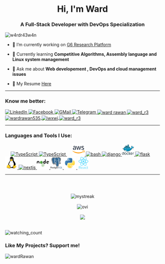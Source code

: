 <h1 align="center" color="#000000">Hi, I'm Ward</h1>
<h3 align="center">A Full-Stack Developer with DevOps Specialization</h3>

<p align="left"> <img src="https://komarev.com/ghpvc/?username=w4rdr43w4n&label=Profile%20views&color=ff8234&style=flat" alt="w4rdr43w4n" /> </p>

- 🔭 I’m currently working on [G6 Research Platform](https://github.com/w4rdr43w4n/G6Latest)

- 🌱 Currently learning **Competitive Algorithms, Assembly language and Linux system management**

- 💬 Ask me about **Web developement , DevOps and cloud management issues**

- 📄 My Resume [Here](https://drive.google.com/file/d/1HjNSyAanv3l5reKfXd1IBjPQgQ9V3kAl/view?usp=drive_link)

<hr/>
<h3 align="left">Know me better:</h3>
<p align="left">
  <a href="https://www.linkedin.com/in/ward-raawan-857260314" target="_blank">
    <img src="https://img.shields.io/badge/LinkedIn-%230077B5.svg?&style=flat-square&logo=linkedin&logoColor=white" alt="LinkedIn">
  </a>
  <a href="https://www.facebook.com/profile.php?id=100079735433794&mibextid=ZbWKwL" target="_blank">
    <img src="https://img.shields.io/badge/Facebook-%231877F2.svg?&style=flat-square&logo=facebook&logoColor=white" alt="Facebook">
  </a>
  <a href="https://www.facebook.com/profile.php?id=100079735433794&mibextid=ZbWKwL" target="_blank">
    <img src="https://img.shields.io/badge/Gmail-D14836?style=flat-square&logo=gmail&logoColor=white" alt="GMail">
  </a>
  <a href="https://www.facebook.com/profile.php?id=100079735433794&mibextid=ZbWKwL" target="_blank">
    <img src="https://img.shields.io/badge/Telegram-2CA5E0?style=flat-square&logo=telegram&logoColor=whitee" alt="Telegram">
  </a>
  	
  <a href="https://dribbble.com/ward rawan" target="blank">
    <img align="center" src="https://raw.githubusercontent.com/rahuldkjain/github-profile-readme-generator/master/src/images/icons/Social/dribbble.svg" alt="ward rawan" height="30" width="40" />
  </a>
  <a href="https://www.codechef.com/users/ward_r3" target="blank">
    <img align="center" src="https://cdn.jsdelivr.net/npm/simple-icons@3.1.0/icons/codechef.svg" alt="ward_r3" height="30" width="40" />
  </a>
  <a href="https://www.hackerrank.com/wardrawan535" target="blank">
    <img align="center" src="https://raw.githubusercontent.com/rahuldkjain/github-profile-readme-generator/master/src/images/icons/Social/hackerrank.svg" alt="wardrawan535" height="30" width="40" />
  </a>
  <a href="https://codeforces.com/profile/iwxwi" target="blank">
    <img align="center" src="https://raw.githubusercontent.com/rahuldkjain/github-profile-readme-generator/master/src/images/icons/Social/codeforces.svg" alt="iwxwi" height="30" width="40" />
  </a>
  <a href="https://www.leetcode.com/ward_r3" target="blank">
    <img align="center" src="https://raw.githubusercontent.com/rahuldkjain/github-profile-readme-generator/master/src/images/icons/Social/leet-code.svg" alt="ward_r3" height="30" width="40" />
  </a>
</p>
<hr/>
<h3 align="left">Languages and Tools I Use:</h3>

<p align="left">
    &emsp;
    <a href="#gh-dark-mode-only">
        <img alt="TypeScript" src="https://img.shields.io/badge/TypeScript-050505?style=for-the-badge&logo=typescript#gh-dark-mode-only">
    </a>
    <a href="#gh-light-mode-only">
        <img alt="TypeScript" src="https://img.shields.io/badge/TypeScript-FFFFFF?style=for-the-badge&logo=typescript#gh-light-mode-only">
    </a>
    &emsp;
  <a href="https://aws.amazon.com" target="_blank" rel="noreferrer"> 
    <img src="https://raw.githubusercontent.com/devicons/devicon/master/icons/amazonwebservices/amazonwebservices-original-wordmark.svg" alt="aws" width="40" height="40"/> 
  </a> 
  <a href="https://www.gnu.org/software/bash/" target="_blank" rel="noreferrer"> 
    <img src="https://www.vectorlogo.zone/logos/gnu_bash/gnu_bash-icon.svg" alt="bash" width="40" height="40"/> 
  </a> 
  <a href="https://www.djangoproject.com/" target="_blank" rel="noreferrer"> 
    <img src="https://cdn.worldvectorlogo.com/logos/django.svg" alt="django" width="40" height="40"/>
  </a>
  <a href="https://www.docker.com/" target="_blank" rel="noreferrer">
    <img src="https://raw.githubusercontent.com/devicons/devicon/master/icons/docker/docker-original-wordmark.svg" alt="docker" width="40" height="40"/>
  </a>
  <a href="https://flask.palletsprojects.com/" target="_blank" rel="noreferrer"> 
    <img src="https://www.vectorlogo.zone/logos/pocoo_flask/pocoo_flask-icon.svg" alt="flask" width="40" height="40"/> 
  </a>
  <a href="https://www.linux.org/" target="_blank" rel="noreferrer"> 
    <img src="https://raw.githubusercontent.com/devicons/devicon/master/icons/linux/linux-original.svg" alt="linux" width="40" height="40"/>
  </a>
  <a href="https://nextjs.org/" target="_blank" rel="noreferrer">
    <img src="https://cdn.worldvectorlogo.com/logos/nextjs-2.svg" alt="nextjs" width="40" height="40"/> 
  </a>
  <a href="https://nodejs.org" target="_blank" rel="noreferrer"> 
    <img src="https://raw.githubusercontent.com/devicons/devicon/master/icons/nodejs/nodejs-original-wordmark.svg" alt="nodejs" width="40" height="40"/>
  </a>
  <a href="https://www.postgresql.org" target="_blank" rel="noreferrer"> 
    <img src="https://raw.githubusercontent.com/devicons/devicon/master/icons/postgresql/postgresql-original-wordmark.svg" alt="postgresql" width="40" height="40"/> 
  </a>
  <a href="https://www.python.org" target="_blank" rel="noreferrer"> 
    <img src="https://raw.githubusercontent.com/devicons/devicon/master/icons/python/python-original.svg" alt="python" width="40" height="40"/>
  </a>
  <a href="https://reactjs.org/" target="_blank" rel="noreferrer"> 
    <img src="https://raw.githubusercontent.com/devicons/devicon/master/icons/react/react-original-wordmark.svg" alt="react" width="40" height="40"/>
  </a> 
</p>
<hr/>
<br><br>
<p align="center">
<img src="https://github-readme-streak-stats.herokuapp.com/?user=w4rdr43w4n&theme=tokyonight" alt="mystreak"/>
  <br><br>
<img src="https://github-readme-stats.vercel.app/api/top-langs?username=w4rdr43w4n&show_icons=true&locale=en&layout=compact&theme=tokyonight" alt="ovi" />
  <br><br>
<img src="https://github-profile-trophy.vercel.app/?username=w4rdr43w4n&theme=tokyonight&no-bg=true" />
  <br><br>
</p>

<img src="https://widgetbite.com/stats/w4rdr43w4n" alt="watching_count" />
<h3 align="left">Like My Projects? Support me!</h3>
<p><a href="https://www.buymeacoffee.com/wardRawan"> <img align="left" src="https://cdn.buymeacoffee.com/buttons/v2/default-yellow.png" height="50" width="210" alt="wardRawan" /></a></p>
